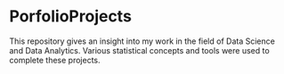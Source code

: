 # PorfolioProjects
This repository gives an insight into my work in the field of Data Science and Data Analytics. Various statistical concepts and tools were used to complete these projects.
